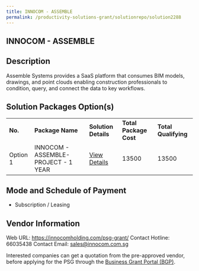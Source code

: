 ```yaml
---
title: INNOCOM - ASSEMBLE
permalink: /productivity-solutions-grant/solutionrepo/solution2288
---
```


## INNOCOM - ASSEMBLE

## Description

Assemble Systems provides a SaaS platform that consumes BIM models, drawings, and point clouds enabling construction professionals to condition, query, and connect the data to key workflows.

## Solution Packages Option(s)

<table>
<tr>
<td><b>No.</b></td>
<td><b>Package Name</b></td>
<td><b>Solution Details</b></td>
<td><b>Total Package Cost</b></td>
<td><b>Total Qualifying</b></td>
</tr>
<tr>
<td>Option 1</td>
<td>INNOCOM - ASSEMBLE-PROJECT - 1 YEAR </td>
<td><a href='https://www.gobusiness.gov.sg/images/psg/INNOCOM_20210023_Desensitised_Annex_3_Part_1.pdf'>View Details</a></td>
<td>13500</td>
<td>13500</td>
</tr>
</table>

## Mode and Schedule of Payment

 - Subscription / Leasing

## Vendor Information

 Web URL: https://innocomholding.com/psg-grant/ 
Contact Hotline: 66035438 
Contact Email: sales@innocom.com.sg 


Interested companies can get a quotation from the pre-approved vendor, before applying for the PSG through the <a href='https://www.businessgrants.gov.sg/'>Business Grant Portal (BGP)</a>.
<script src="/jquery/resize-tables.js"></script>
